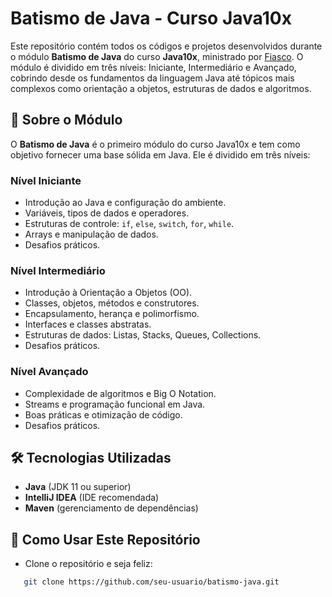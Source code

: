 # Batismo de Java - Curso Java10x

Este repositório contém todos os códigos e projetos desenvolvidos durante o módulo **Batismo de Java** do curso **Java10x**, ministrado por [Fiasco](https://www.youtube.com/@GrandeFiasco). O módulo é dividido em três níveis: Iniciante, Intermediário e Avançado, cobrindo desde os fundamentos da linguagem Java até tópicos mais complexos como orientação a objetos, estruturas de dados e algoritmos.

## 🚀 Sobre o Módulo

O **Batismo de Java** é o primeiro módulo do curso Java10x e tem como objetivo fornecer uma base sólida em Java. Ele é dividido em três níveis:

### Nível Iniciante
- Introdução ao Java e configuração do ambiente.
- Variáveis, tipos de dados e operadores.
- Estruturas de controle: `if`, `else`, `switch`, `for`, `while`.
- Arrays e manipulação de dados.
- Desafios práticos.

### Nível Intermediário
- Introdução à Orientação a Objetos (OO).
- Classes, objetos, métodos e construtores.
- Encapsulamento, herança e polimorfismo.
- Interfaces e classes abstratas.
- Estruturas de dados: Listas, Stacks, Queues, Collections.
- Desafios práticos.

### Nível Avançado
- Complexidade de algoritmos e Big O Notation.
- Streams e programação funcional em Java.
- Boas práticas e otimização de código.
- Desafios práticos.

## 🛠️ Tecnologias Utilizadas

- **Java** (JDK 11 ou superior)
- **IntelliJ IDEA** (IDE recomendada)
- **Maven** (gerenciamento de dependências)

## 📝 Como Usar Este Repositório

- Clone o repositório e seja feliz:
```bash
   git clone https://github.com/seu-usuario/batismo-java.git
```
